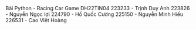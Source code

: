 Bài Python - Racing Car Game
DH22TIN04
223233 - Trịnh Duy Anh
223826 - Nguyễn Ngọc lợi
224790 - Hồ Quốc Cường
225150 - Nguyễn Minh Hiếu
226531 - Cao Việt Hoàng
